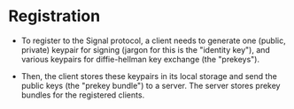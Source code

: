 # Registration 

- To register to the Signal protocol, a client needs to generate one (public, private) keypair for signing (jargon for this is the "identity key"), and various keypairs for diffie-hellman key exchange (the "prekeys"). 

- Then, the client stores these keypairs in its local storage and send the public keys (the "prekey bundle") to a server. The server stores prekey bundles for the registered clients. 

